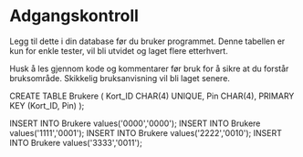 # Adgangskontroll

Legg til dette i din database før du bruker programmet.
Denne tabellen er kun for enkle tester, vil bli utvidet og laget flere etterhvert.

Husk å les gjennom kode og kommentarer før bruk for å sikre at du forstår bruksområde.
Skikkelig bruksanvisning vil bli laget senere.


CREATE TABLE Brukere 
(
	Kort_ID CHAR(4) UNIQUE,
	Pin CHAR(4),
	PRIMARY KEY (Kort_ID, Pin)
);


INSERT INTO Brukere values('0000','0000');
INSERT INTO Brukere values('1111','0001');
INSERT INTO Brukere values('2222','0010');
INSERT INTO Brukere values('3333','0011');

